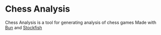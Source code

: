 # Chess Analysis

Chess Analysis is a tool for generating analysis of chess games Made with [Bun](https://bun.sh) and [Stockfish](https://github.com/official-stockfish/Stockfish)

